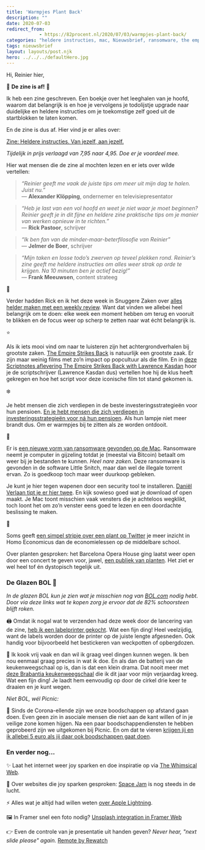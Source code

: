 ```yaml
---
title: 'Warmpjes Plant Back'
description: ""
date: 2020-07-03
redirect_from: 
            - https://82procent.nl/2020/07/03/warmpjes-plant-back/
categories: "heldere instructies, mac, Nieuwsbrief, ransomware, the empire strikes back, zine"
tags: nieuwsbrief	
layout: layouts/post.njk
hero: ../../../defaultHero.jpg
---
```

<!-- wp:paragraph -->

Hi, Reinier hier,

<!-- /wp:paragraph -->

<!-- wp:paragraph -->

🎉 **De zine is af!** 🎉

<!-- /wp:paragraph -->

<!-- wp:paragraph -->

Ik heb een zine geschreven. Een boekje over het leeghalen van je hoofd, waarom dat belangrijk is en hoe je vervolgens je todolijstje upgrade naar duidelijke en heldere instructies om je toekomstige zelf goed uit de startblokken te laten komen.

<!-- /wp:paragraph -->

<!-- wp:paragraph -->

En de zine is dus af. Hier vind je er alles over:

<!-- /wp:paragraph -->

<!-- wp:paragraph -->

[Zine: Heldere instructies. Van jezelf, aan jezelf.](https://mindermaarbeter.nl/zine-heldere-instructies-van-jezelf-aan-jezelf/)

<!-- /wp:paragraph -->

<!-- wp:paragraph -->

_Tijdelijk in prijs verlaagd van 7,95 naar 4,95. Doe er je voordeel mee._

<!-- /wp:paragraph -->

<!-- wp:paragraph -->

Hier wat mensen die de zine al mochten lezen en er iets over wilde vertellen:

<!-- /wp:paragraph -->

<!-- wp:quote -->

> _“Reinier geeft me vaak de juiste tips om meer uit mijn dag te halen. Juist nu.”_  
> — **Alexander Klöpping**, ondernemer en televisiepresentator

<!-- /wp:quote -->

<!-- wp:paragraph -->

<!-- /wp:paragraph -->

<!-- wp:quote -->

> _“Heb je last van een vol hoofd en weet je niet waar je moet beginnen? Reinier geeft je in dit fijne en heldere zine praktische tips om je manier van werken opnieuw in te richten.”_  
> — **Rick Pastoor**, schrijver

<!-- /wp:quote -->

<!-- wp:paragraph -->

<!-- /wp:paragraph -->

<!-- wp:quote -->

> _“Ik ben fan van de minder-maar-beterfilosofie van Reinier”_  
> — **Jelmer de Boer**, schrijver

<!-- /wp:quote -->

<!-- wp:paragraph -->

<!-- /wp:paragraph -->

<!-- wp:quote -->

> _“Mijn taken en losse todo’s zwerven op teveel plekken rond. Reinier’s zine geeft me heldere instructies om alles weer strak op orde te krijgen. Na 10 minuten ben je actief bezig!”_  
> — **Frank Meeuwsen**, content strateeg

<!-- /wp:quote -->

<!-- wp:paragraph -->

📆

<!-- /wp:paragraph -->

<!-- wp:paragraph -->

Verder hadden Rick en ik het deze week in Snuggere Zaken over [alles helder maken met een weekly review](https://www.snuggerezaken.nl/34). Want dat vinden we allebei heel belangrijk om te doen: elke week een moment hebben om terug en vooruit te blikken en de focus weer op scherp te zetten naar wat écht belangrijk is.

<!-- /wp:paragraph -->

<!-- wp:paragraph -->

⭐️

<!-- /wp:paragraph -->

<!-- wp:paragraph -->

Als ik iets mooi vind om naar te luisteren zijn het achtergrondverhalen bij grootste zaken. [The Empire Strikes Back](https://en.wikipedia.org/wiki/The_Empire_Strikes_Back) is natuurlijk een grootste zaak. Er zijn maar weinig films met zo’n impact op popcultuur als die film. En in [deze Scriptnotes aflevering The Empire Strikes Back with Lawrence Kasdan](https://johnaugust.com/2020/the-empire-strikes-back-with-lawrence-kasdan) hoor je de scriptschrijver (Lawrence Kasdan dus) vertellen hoe hij de klus heeft gekregen en hoe het script voor deze iconische film tot stand gekomen is.

<!-- /wp:paragraph -->

<!-- wp:paragraph -->

❄️

<!-- /wp:paragraph -->

<!-- wp:paragraph -->

Je hebt mensen die zich verdiepen in de beste investeringsstrategieën voor hun pensioen. [En je hebt mensen die zich verdiepen in investeringsstrategieën voor ná hun pensioen](https://www.reddit.com/r/UKPersonalFinance/comments/hdax3m/is_there_a_financial_vehicle_that_i_can_use_to/). Als hun lampje niet meer brandt dus. Om er warmpjes bij te zitten als ze worden ontdooit.

<!-- /wp:paragraph -->

<!-- wp:paragraph -->

🍎

<!-- /wp:paragraph -->

<!-- wp:paragraph -->

Er is [een nieuwe vorm van ransomware gevonden op de Mac](https://blog.malwarebytes.com/mac/2020/06/new-mac-ransomware-spreading-through-piracy/). Ransomware neemt je computer in gijzeling totdat je (meestal via Bitcoin) betaalt om weer bij je bestanden te kunnen. _Heel nare zaken_. Deze ransomware is gevonden in de software Little Snitch, maar dan wel de illegale torrent ervan. Zo is goedkoop toch maar weer duurkoop gebleken.

<!-- /wp:paragraph -->

<!-- wp:paragraph -->

Je kunt je hier tegen wapenen door een security tool te installeren. [Daniël Verlaan tipt je er hier twee](https://twitter.com/danielverlaan/status/1277944475545997317). En kijk sowieso goed wat je download of open maakt. Je Mac toont misschien vaak vensters die je achteloos wegklikt, toch loont het om zo’n venster eens goed te lezen en een doordachte beslissing te maken.

<!-- /wp:paragraph -->

<!-- wp:paragraph -->

🌱

<!-- /wp:paragraph -->

<!-- wp:paragraph -->

Soms geeft [een simpel stripje over een plant op Twitter](https://twitter.com/AnnaTD01/status/1277112643128635392) je meer inzicht in Homo Economicus dan de economielessen op de middelbare school.

<!-- /wp:paragraph -->

<!-- wp:paragraph -->

Over planten gesproken: het Barcelona Opera House ging laatst weer open door een concert te geven voor, jawel, [een publiek van planten](https://www.youtube.com/watch?v=rgvadprJFRc). Het ziet er wel heel tof én dystopisch tegelijk uit.

<!-- /wp:paragraph -->

<!-- wp:heading {"level":3} -->

### De Glazen BOL 🔮

<!-- /wp:heading -->

<!-- wp:paragraph -->

_In de glazen BOL kun je zien wat je misschien nog van [BOL.com](https://partner.bol.com/click/click?p=2&t=url&s=1066120&f=TXL&url=https%3A%2F%2Fwww.bol.com%2Fnl%2F&name=de%20winkel%20van%20ons%20allemaal) nodig hebt. Door via deze links wat te kopen zorg je ervoor dat de 82% schoorsteen blijft roken._

<!-- /wp:paragraph -->

<!-- wp:paragraph -->

🖨 Omdat ik nogal wat te verzenden had deze week door de lancering van de zine, [heb ik een labelprinter gekocht](https://mindermaarbeter.nl/to/brother-label-printer). Wat een fijn ding! Heel veelzijdig, want de labels worden door de printer op de juiste lengte afgesneden. Ook handig voor bijvoorbeeld het bestickeren van weckpotten of opbergdozen.

<!-- /wp:paragraph -->

<!-- wp:paragraph -->

🍜 Ik kook vrij vaak en dan wil ik graag veel dingen kunnen wegen. Ik ben nou eenmaal graag precies in wat ik doe. En als dan de batterij van de keukenweegschaal op is, dan is dat een klein drama. Dat nooit meer met [deze Brabantia keukenweegschaal](https://partner.bol.com/click/click?p=2&t=url&s=1066118&f=TXL&url=https%3A%2F%2Fwww.bol.com%2Fnl%2Fp%2Fbrabantia-tasty-keukenweegschaal-digitaal-met-dynamo-dark-grey%2F9200000106249005%2F&name=Brabantia%20Keukenweegschaal) die ik dit jaar voor mijn verjaardag kreeg. Wat een fijn ding! Je laadt hem eenvoudig op door de cirkel drie keer te draaien en je kunt wegen.

<!-- /wp:paragraph -->

<!-- wp:paragraph -->

_Niet BOL, wél Picnic:_

<!-- /wp:paragraph -->

<!-- wp:paragraph -->

🛒 Sinds de Corona-ellende zijn we onze boodschappen op afstand gaan doen. Even geen zin in asociale mensen die niet aan de kant willen of in je veilige zone komen hijgen. Na een paar boodschappendiensten te hebben geprobeerd zijn we uitgekomen bij Picnic. En om dat te vieren [krijgen jij en ik allebei 5 euro als jij daar ook boodschappen gaat doen](https://picnic.app/nl/vriendenkorting/REINI359).

<!-- /wp:paragraph -->

<!-- wp:heading {"level":3} -->

### En verder nog…

<!-- /wp:heading -->

<!-- wp:paragraph -->

✨ Laat het internet weer joy sparken en doe inspiratie op via [The Whimsical Web](https://whimsical.club/).

<!-- /wp:paragraph -->

<!-- wp:paragraph -->

🏀 Over websites die joy sparken gesproken: [Space Jam](https://www.spacejam.com/) is nog steeds in de lucht.

<!-- /wp:paragraph -->

<!-- wp:paragraph -->

⚡️ Alles wat je altijd had willen weten [over Apple Lightning](https://nyansatan.github.io/lightning/).

<!-- /wp:paragraph -->

<!-- wp:paragraph -->

🖼 In Framer snel een foto nodig? [Unsplash integration in Framer Web](https://www.framer.com/updates/2020-07-01/?ref=producthunt)

<!-- /wp:paragraph -->

<!-- wp:paragraph -->

👉 Even de controle van je presentatie uit handen geven? _Never hear, "next slide please" again._ [Remote by Rewatch](https://remote.rewatch.tv/?ref=producthunt)

<!-- /wp:paragraph -->
